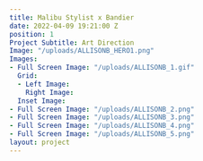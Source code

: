 ```yaml
---
title: Malibu Stylist x Bandier
date: 2022-04-09 19:21:00 Z
position: 1
Project Subtitle: Art Direction
Image: "/uploads/ALLISONB_HERO1.png"
Images:
- Full Screen Image: "/uploads/ALLISONB_1.gif"
  Grid:
  - Left Image: 
    Right Image: 
  Inset Image: 
- Full Screen Image: "/uploads/ALLISONB_2.png"
- Full Screen Image: "/uploads/ALLISONB_3.png"
- Full Screen Image: "/uploads/ALLISONB_4.png"
- Full Screen Image: "/uploads/ALLISONB_5.png"
layout: project
---
```


